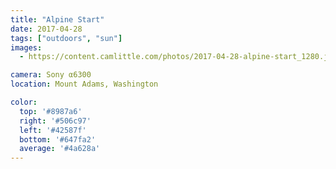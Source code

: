 ```yaml
---
title: "Alpine Start"
date: 2017-04-28
tags: ["outdoors", "sun"]
images:
  - https://content.camlittle.com/photos/2017-04-28-alpine-start_1280.jpg

camera: Sony α6300
location: Mount Adams, Washington

color:
  top: '#8987a6'
  right: '#506c97'
  left: '#42587f'
  bottom: '#647fa2'
  average: '#4a628a'
---
```

